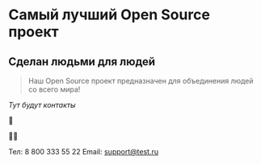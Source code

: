 # Самый лучший Open Source проект

## Сделан людьми для людей

> Наш Open Source проект предназначен для объединения людей со всего мира!

_Тут будут контакты_

🦇

🐱‍🏍

Тел: 8 800 333 55 22
Email: support@test.ru

